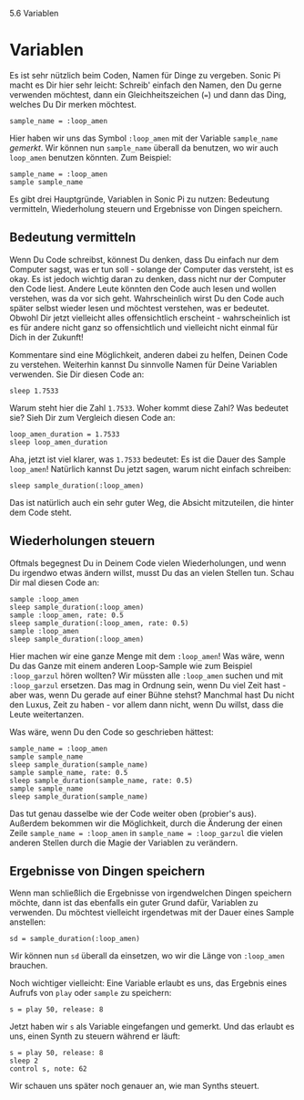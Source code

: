 5.6 Variablen

# Variablen

Es ist sehr nützlich beim Coden, Namen für Dinge zu vergeben. Sonic Pi 
macht es Dir hier sehr leicht: Schreib' einfach den Namen, den Du gerne 
verwenden möchtest, dann ein Gleichheitszeichen (`=`) und dann das 
Ding, welches Du Dir merken möchtest.

```
sample_name = :loop_amen
```

Hier haben wir uns das Symbol `:loop_amen` mit der Variable 
`sample_name` *gemerkt*. Wir können nun `sample_name` überall da 
benutzen, wo wir auch `loop_amen` benutzen könnten. Zum Beispiel:


```
sample_name = :loop_amen
sample sample_name
```

Es gibt drei Hauptgründe, Variablen in Sonic Pi zu nutzen: Bedeutung 
vermitteln, Wiederholung steuern und Ergebnisse von Dingen speichern.

## Bedeutung vermitteln

Wenn Du Code schreibst, könnest Du denken, dass Du einfach nur dem 
Computer sagst, was er tun soll - solange der Computer das versteht, 
ist es okay. Es ist jedoch wichtig daran zu denken, dass nicht nur der 
Computer den Code liest. Andere Leute könnten den Code auch lesen und
wollen verstehen, was da vor sich geht. Wahrscheinlich wirst Du 
den Code auch später selbst wieder lesen und möchtest verstehen, was er 
bedeutet. Obwohl Dir jetzt vielleicht alles offensichtlich erscheint - 
wahrscheinlich ist es für andere nicht ganz so offensichtlich und 
vielleicht nicht einmal für Dich in der Zukunft!

Kommentare sind eine Möglichkeit, anderen dabei zu helfen, Deinen Code 
zu verstehen. Weiterhin kannst Du sinnvolle Namen für Deine Variablen
verwenden. Sie Dir diesen Code an:

```
sleep 1.7533
```

Warum steht hier die Zahl `1.7533`. Woher kommt diese Zahl? Was 
bedeutet sie? Sieh Dir zum Vergleich diesen Code an:

```
loop_amen_duration = 1.7533
sleep loop_amen_duration
```

Aha, jetzt ist viel klarer, was `1.7533` bedeutet: Es ist die Dauer des 
Sample `loop_amen`! Natürlich kannst Du jetzt sagen, warum nicht 
einfach schreiben:

```
sleep sample_duration(:loop_amen)
```

Das ist natürlich auch ein sehr guter Weg, die Absicht mitzuteilen, die 
hinter dem Code steht.

## Wiederholungen steuern

Oftmals begegnest Du in Deinem Code vielen Wiederholungen, und wenn Du 
irgendwo etwas ändern willst, musst Du das an vielen Stellen tun. Schau 
Dir mal diesen Code an:

```
sample :loop_amen
sleep sample_duration(:loop_amen)
sample :loop_amen, rate: 0.5
sleep sample_duration(:loop_amen, rate: 0.5)
sample :loop_amen
sleep sample_duration(:loop_amen)
```

Hier machen wir eine ganze Menge mit dem `:loop_amen`! Was wäre, wenn 
Du das Ganze mit einem anderen Loop-Sample wie zum Beispiel 
`:loop_garzul` hören wollten? Wir müssten alle `:loop_amen` suchen und 
mit `:loop_garzul` ersetzen. Das mag in Ordnung sein, wenn Du viel Zeit 
hast - aber was, wenn Du gerade auf einer Bühne stehst? Manchmal hast 
Du nicht den Luxus, Zeit zu haben - vor allem dann nicht, wenn Du 
willst, dass die Leute weitertanzen.

Was wäre, wenn Du den Code so geschrieben hättest:

```
sample_name = :loop_amen
sample sample_name
sleep sample_duration(sample_name)
sample sample_name, rate: 0.5
sleep sample_duration(sample_name, rate: 0.5)
sample sample_name
sleep sample_duration(sample_name)
```

Das tut genau dasselbe wie der Code weiter oben (probier's aus). 
Außerdem bekommen wir die Möglichkeit, durch die Änderung der einen 
Zeile `sample_name = :loop_amen` in `sample_name = :loop_garzul` die 
vielen anderen Stellen durch die Magie der Variablen zu verändern.

## Ergebnisse von Dingen speichern

Wenn man schließlich die Ergebnisse von irgendwelchen Dingen speichern 
möchte, dann ist das ebenfalls ein guter Grund dafür, Variablen zu 
verwenden. Du möchtest vielleicht irgendetwas mit der Dauer eines 
Sample anstellen:

```
sd = sample_duration(:loop_amen)
```

Wir können nun `sd` überall da einsetzen, wo wir die Länge von 
`:loop_amen` brauchen.

Noch wichtiger vielleicht: Eine Variable erlaubt es uns, das Ergebnis 
eines Aufrufs von `play` oder `sample` zu speichern:

```
s = play 50, release: 8
```

Jetzt haben wir `s` als Variable eingefangen und gemerkt. Und das 
erlaubt es uns, einen Synth zu steuern während er läuft:

```
s = play 50, release: 8
sleep 2
control s, note: 62
```

Wir schauen uns später noch genauer an, wie man Synths steuert.
